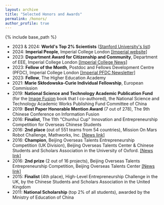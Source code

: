 ```yaml
---
layout: archive
title: "Selected Honors and Awards"
permalink: /honors/
author_profile: true
---
```

{% include base_path %}

- 2023 & 2024: **World's Top 2% Scientists** ([Stanford University's list](https://topresearcherslist.com/))
- 2024:  **Imperial People**, Imperial College London [[Imperial website]](https://blogs.imperial.ac.uk/imperial-people/2024/03/11/xingchen-zhang-marie-sklodowska-curie-individual-fellow-department-of-electrical-and-electronic-engineering/)
- 2023: **Department Award for Citizenship and Community**, Department of EEE, Imperial College London [[Imperial College News]](https://www.imperial.ac.uk/news/250163/great-contributions-eee-thanks-celebrates-colleagues/)  
- 2023: **Fellow of the Month**, Postdoc and Fellows Development Centre (PFDC), Imperial College London [[Imperial PFDC Newsletter]](https://icpostdocfellowsdevelopmentcentreepm.newsweaver.com/6fmnosak95/1fftgrnkwzim5ti3wepqzp?lang=en&a=2&p=11850824&t=4496005)
- 2023: **Fellow**,  The Higher Education Academy
- 2021: **Marie Skłodowska-Curie Individual Fellowship**, European Commission
- 2019: **National Science and Technology Academic Publication Fund** (for the [Image Fusion](https://link.springer.com/book/10.1007/978-981-15-4867-3#aboutAuthors) book that I co-authored), the National Science and Technology Academic Works Publishing Fund Committee of China
- 2019: **Best Paper Honorable Mention Award** (7 out of 278), The 9th Chinese Conference on Information Fusion
- 2016:   **Finalist**, The 11th "Chunhui Cup" Innovation and Entrepreneurship Competition for Overseas Chinese Students 
- 2016:   **2nd place** (out of 551 teams from 54 countries), Mission On Mars Robot Challenge, Mathworks, Inc. [[News link]](https://www.sems.qmul.ac.uk/news/4297/sems-qstar-beat-over-550-to-win-second-prize-in-robot-competition)
- 2016:   **Champion**, Beijing Overseas Talents Entrepreneurship Competition (UK Division), Beijing Overseas Talents Center & Chinese Students and Scholars Association in the University of Oxford. [[News link]](https://www.sems.qmul.ac.uk/news/4303/sems-students-win-2016-beijing-overseas-talent-entrepreneurship-challenge)
- 2016:   **2nd prize** (2 out of 16 projects), Beijing Overseas Talents Entrepreneurship Competition, Beijing Overseas Talents Center [[News link]](https://www.sems.qmul.ac.uk/news/4311/beijing-overseas-talents-entrepreneurship-competition-more-success-for-sems-student)
- 2015:  **Finalist** (4th place), High-Level Entrepreneurship Challenge in the UK, by the Chinese Students and Scholars Association in the United Kingdom 
- 2011: **National Scholarship** (top 2% of all students), awarded by the Ministry of Education of China 
